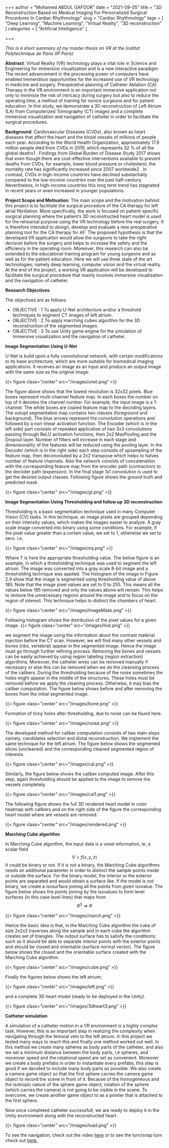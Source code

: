 +++
author = "Mohamed ABDUL GAFOOR"
date = "2021-09-05"
title = "3D Reconstruction Based on Medical Imaging For Personalized Surgical Procedures In Cardiac Rhythmology"
slug = "Cardiac Rhythmology"
tags = [
    "Deep Learning",
    "Machine Learning",
    "Virtual Reality",
    "3D reconstruction"
]
categories = [
    "Artificial Intelligence"
]

+++

_This is a short summary of my master thesis on VR at the Institut Polytechnique de Paris (IP Paris)_

**Abstract**: 
Virtual Reality (VR) technology plays a vital role in Science and Engineering for immersive visualization and is a new interactive paradigm. The recent advancement
in the processing power of computers have enabled tremendous opportunities for the increased use of VR technology in medicine and surgery. Preoperative planning
of Catheter Ablation (CA) Therapy in the VR environment is an important immersive application not only to minimize the risk of intricacy during surgery but also
to reduce the operating time, a method of training for novice surgeons and for patient education. In this study, we demonstrate a 3D reconstruction of Left Atrium
(LA) from Computerized Tomography (CT) images and a complete immersive visualization and navigation of catheter in order to facilitate the surgical procedures.



**Background**: Cardiovascular Diseases (CVDs), also known as heart diseases that affect the heart and the blood vessels of millions of people each year. According to the World Health
Organization, approximately 17.9 million people died from CVDs in 2019, which represents 32 % of all the global deaths1 . Findings from Global Burden of Disease
Study 2017 shows that even though there are cost-effective interventions available to prevent deaths from CVDs, for example, lower blood pressure or cholesterol, the
mortality rate has significantly increased since 2007 worldwide2 . In contrast, CVDs in high-income countries have declined substantially compared to the low-income
countries over the past half-century. Nevertheless, in high-income countries this long term trend has stagnated in recent years or even increased in younger populations.


**Project Scope and Motivation**:
The main scope and the motivation behind this project is to facilitate the surgical procedure of the CA therapy for left atrial fibrillation. More specifically, the work is focused on patient-specific surgical planning where the patient’s 3D reconstructed heart model is used for the rehearsal purpose using the VR technology before the real surgery. It is therefore intended to design, develop and evaluate a new preoperative planning tool for the CA therapy for AF. The proposed hypothesis is that the developed VR application would allow the surgeons to take the right decision before the surgery and helps to increase the safety and the efficiency in the operating room. Moreover, this research can also be extended to the educational training program for young surgeons and as well as for the patient education. Here we will use three state of the art technologies; namely deep learning, computer vision and the virtual reality. At the end of the project, a working VR application will be developed to facilitate the surgical procedure that mainly involves immersive visualization and the navigation of catheter.

**Research Objectives**:

The objectives are as follows:
* OBJECTIVE : 1 To apply U-Net architecture and/or a threshold techniques to segment CT images of left atrium.
* OBJECTIVE : 2 To apply marching cubes algorithm for the 3D reconstruction of the segmented images.
* OBJECTIVE : 3 To use Unity game engine for the simulation of immersive visualization and the navigation of catheter.



**Image Segmentation Using U-Net**

U-Net is build upon a fully convolutional network, with certain modifications to its base architecture, which are more suitable for biomedical imaging applications.
It receives an image as an input and produce an output image with the same size as the original image.

{{< figure class="center" src="/images/unet.png" >}}


The figure above shows that the lowest resolution is 32x32 pixels. Blue boxes represent multi-channel feature map. In each boxes the number on top of it denotes
the channel number. For example, the input image is a 1-channel. The white boxes are copied feature map to the decoding layers. The outupt segmentation map contains two classes (foreground and background). The blue arrows represent the convolution operations and followed by a non-linear activation function. The Encoder (which is in the left side) part consists of repeated application of two
3x3 convolutions passing through ReLU activation functions, then 2x2 MaxPooling and the Dropout layer. Number of filters will increase in each stage and dimensionality of the features will be reduced using the pooling layer. In the Decoder (which is in the right side) each step consists of upsampling of the feature map, then deconvoluted by a 2x2 transpose which helps to halves number of feature channels. Also the network consists of concatenation with the corresponding feature map from the encoder path (contraction) to the decoder path (expension). In the final stage 1x1 convolution is used to get the desired output classes. Following figure shows the ground truth and predicted mask.

{{< figure class="center" src="/images/gt.png" >}}


**Image Segmentation Using Thresholding and follow up 3D reconstruction**

Thresholding is a basic segmentation technique used in many Computer Vision (CV)
tasks. In this technique, an image pixels are grouped depending on their intensity
values, which makes the images easier to analyze. A gray scale image converted into
binary using some conditions. For example, if the pixel value greater than a certain
value, we set to 1, otherwise we set to zero. i.e,

{{< figure class="center" src="/images/eq.png" >}}

Where T is here the appropriate thresholding value. The below figure is an example, in which a thresholding technique was used to segment the left atrium. The
image was converted into a gray scale 8-bit image and a thresholding technique was applied. The histogram of the image in Figure 2.9 show that the image is segmented
using thresholding value of above 185. Note that the image pixel values are set to 0 to 255. This means all the values below 185 removed and only the values above will remain. This helps to remove the unnecessary regions around the image and to focus on the region of interest. This technique helps to distinct the chambers of heart.

{{< figure class="center" src="/images/imageMask.png" >}}

Following histogram shows the distribution of the pixel values for a given image.
{{< figure class="center" src="/images/hist.png" >}}


we segment the image using the information about the contrast material injection before the CT scan. However, we will find many other vessels and bones (ribs, vertebral) appear in the segmented image.
Hence the image must go through further refining process. Removing the bones and vessels can be easily achieved by using region labeling (region extraction) algorithms. Moreover, the catheter wires can be removed manually if necessary or else this can be removed when we do the cleansing process of the calibers. During the thresholding because of the noise sometimes the holes might appear
in the middle of the structures. These holes must be removed before we apply the cleaning process. Otherwise, it may bias the caliber computation. The figure below shows before and after removing the bones from the initial segmented image.

{{< figure class="center" src="/images/bone.png" >}}


Formation of tinny holes after thresholding, due to noise can be found here.

{{< figure class="center" src="/images/noise.png" >}}


The developed method for caliber computation consists of two main steps namely; candidates selection and distal reconstruction. We implement the same technique for the left atrium. The figure below shows the segmented slices (uncleaned) and the corresponding cleaned segmented region of interests. 

{{< figure class="center" src="/images/cal.png" >}}


Similarly, the figure below shows the caliber computed image. After this step, again thresholding should be applied to the image to remove the vessels completely.

{{< figure class="center" src="/images/cal1.png" >}}

The following figure shows the full 3D rendered heart model in color heatmap with calibers and on the right side of the figure the corresponding heart model where are vessels are removed.

{{< figure class="center" src="/images/rendered.png" >}}


**Marching Cube algorithm**

In Marching Cube algorithm, the input data is a voxel information, ie, a scalar field $$V = f(x, y, z)$$ It could be binary or not. If it is not a binary, the Marching Cube
algorithms needs an additional parameter in order to distinct the sample points inside or outside the surface. For the binary model, the interior or the exterior points
are separated and would obtain a surface like. If the model is not binary, we create a isosurface joining all the points from given isovalue. The figure below shows the points joining by the isovalues to form level surfaces (in this case level lines) that maps from $$R^{3} \Rightarrow R$$

{{< figure class="center" src="/images/march.png" >}} 


Hence the basic idea is that, in the Marching Cube algorithm the cube of size 2x2x2 traverses along the sample and in each cube the algorithm creates set of triangles. The output surface has to satisfy the conditions; such as it should be able to separate interior points with the exterior points and should be closed and orientable (surface normal vector). The figure below shows the closed and the orientable surface created with the Marching Cube algorithm.

{{< figure class="center" src="/images/cube.png" >}} 

Finally the figures below shows the left atrium;

{{< figure class="center" src="/images/left.png" >}} 

and a complete 3D heart model (ready to be deployed in the Unity). 

{{< figure class="center" src="/images/3dheart3.png" >}}


**Catheter simulation**

A simulation of a catheter motion in a VR environment is a highly complex task. However, this is an important step in realizing the complexity when navigating
through the femoral vein to the left atrium. In this project we tested many ways to reach this and finally one method worked out well. In this method we create
many spheres as body parts of the catheter, and also we set a minimum distance between the body parts, i.e spheres, and moreover speed and the rotational speed are
set as convenient. Moreover we create a body prefabs in order to instantiate every prefabs, this step is good if we decided to include many body parts as possible. We
also create a camera game object so that the first sphere carries the camera game object to record the scene in front of it. Because of the homogeneous and the isotropic
nature of the sphere game object, rotation of the sphere (which carries the camera) is not going to be visible in the scene. To overcome, we create another game object to as a pointer that is attached to the first sphere. 

Now once completed catheter successfull, we are ready to deploy it in the Unity evvironment along with the reconstructed heart. 

{{< figure class="center" src="/images/load.png" >}}

To see the navigation, check out the video [here](https://drive.google.com/file/d/1j9OknpDit5P67tmhjr3F2mkblOGJnWji/view?usp=share_link) or to see the turn/snap turn check out [here.](https://drive.google.com/file/d/14KreEnKciH000x1wcRRG2NuOSKBail1Y/view?usp=share_link)




